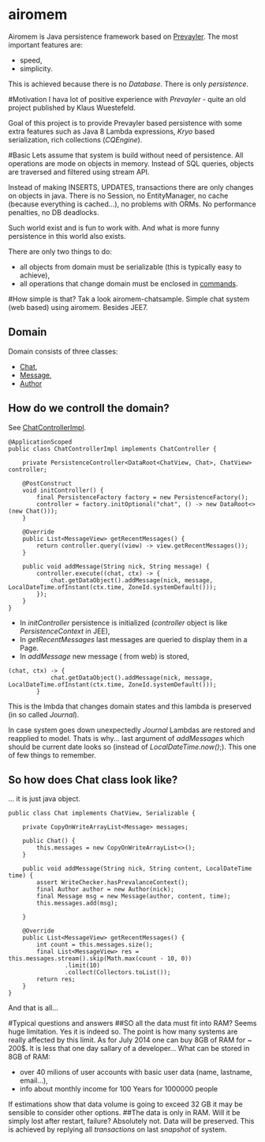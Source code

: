 airomem
=======

Airomem is Java persistence framework based on [Prevayler](http://prevayler.org/).
The most important features are:
- speed,
- simplicity.

This is achieved because there is no _Database_. There is only _persistence_.

#Motivation
I hava lot of positive experience with _Prevayler_ - quite an old project published by Klaus Wuestefeld.

Goal of this project is to provide Prevayler based persistence with some extra features such as Java 8 Lambda expressions,
_Kryo_ based serialization, rich collections (_CQEngine_).


#Basic
Lets assume that system is build without need of persistence. All operations are mode on objects in memory. 
Instead of SQL queries, objects are traversed and filtered using stream API.

Instead of making INSERTS, UPDATES, transactions there are only changes on objects in java.
There is no Session, no EntityManager, no cache (because everything is cached...), no problems with ORMs.
No performance penalties, no DB deadlocks. 

Such world exist and is fun to work with. And what is more funny persistence in this world also exists.

There are only two things to do:
 - all objects from domain must be serializable (this is typically easy  to achieve),
 - all operations that change domain must be enclosed in [commands](http://en.wikipedia.org/wiki/Command_pattern). 
 
 
 
#How simple is that?
Tak a look airomem-chatsample. Simple chat system (web based) using airomem. Besides JEE7.
## Domain
Domain consists of three classes:
- [Chat](https://github.com/jarekratajski/airomem/blob/master/airomem-chatsample/airomem-chatsample-data/src/main/java/pl/setblack/airomem/chatsample/data/Chat.java), 
- [Message](https://github.com/jarekratajski/airomem/blob/master/airomem-chatsample/airomem-chatsample-data/src/main/java/pl/setblack/airomem/chatsample/data/Message.java), 
- [Author](https://github.com/jarekratajski/airomem/blob/master/airomem-chatsample/airomem-chatsample-data/src/main/java/pl/setblack/airomem/chatsample/data/Chat.java)


## How do we controll the domain?
See [ChatControllerImpl](https://github.com/jarekratajski/airomem/blob/master/airomem-chatsample/airomem-chatsample-data/src/main/java/pl/setblack/airomem/chatsample/execute/ChatControllerImpl.java).

```
@ApplicationScoped
public class ChatControllerImpl implements ChatController {

    private PersistenceController<DataRoot<ChatView, Chat>, ChatView> controller;

    @PostConstruct
    void initController() {
        final PersistenceFactory factory = new PersistenceFactory();
        controller = factory.initOptional("chat", () -> new DataRoot<>(new Chat()));
    }

    @Override
    public List<MessageView> getRecentMessages() {
        return controller.query((view) -> view.getRecentMessages());
    }

    public void addMessage(String nick, String message) {
        controller.execute((chat, ctx) -> {
            chat.getDataObject().addMessage(nick, message, LocalDateTime.ofInstant(ctx.time, ZoneId.systemDefault()));
        });
    }
}
```
* In *initController* persistence is initialized (_controller_ object is like _PersistenceContext_ in JEE),
* In *getRecentMessages* last messages are queried to display them in a Page.
* In *addMessage*  new message ( from web) is stored,
```
(chat, ctx) -> {
            chat.getDataObject().addMessage(nick, message, LocalDateTime.ofInstant(ctx.time, ZoneId.systemDefault()));
        }
```
This is the lmbda that changes domain states and this lambda is preserved (in so called _Journal_).

In case system goes down unexpectedly  _Journal_ Lambdas are restored and reapplied to model. Thats is why... last argument of *addMessages* which should be current date
looks so (instead of *LocalDateTime.now()*;). This one of few things to remember.


## So how does Chat class look like?
... it is just java object.
```
public class Chat implements ChatView, Serializable {

    private CopyOnWriteArrayList<Message> messages;

    public Chat() {
        this.messages = new CopyOnWriteArrayList<>();
    }

    public void addMessage(String nick, String content, LocalDateTime time) {
        assert WriteChecker.hasPrevalanceContext();
        final Author author = new Author(nick);
        final Message msg = new Message(author, content, time);
        this.messages.add(msg);

    }

    @Override
    public List<MessageView> getRecentMessages() {
        int count = this.messages.size();
        final List<MessageView> res = this.messages.stream().skip(Math.max(count - 10, 0))
                .limit(10)
                .collect(Collectors.toList());
        return res;
    }
}
```




And that is all...



#Typical questions and answers
##SO all the data must fit into RAM? Seems huge limitation.
Yes it is indeed so. The point is how  many systems are really affected by this limit.
As for July 2014 one can buy 8GB of RAM for ~ 200$. It is less that one day sallary of a developer...
What can be stored in 8GB of RAM:
 - over 40 milions of user accounts with basic user data (name, lastname, email...),
 - info about monthly income for 100 Years for 1000000 people
 
If estimations show that data volume is going to exceed 32 GB it may be sensible to consider other options.
##The data is only in RAM. Will it be simply lost after restart, failure?
Absolutely not. Data will be preserved. This is achieved by replying all _transactions_ on last _snapshot_ of system. 




